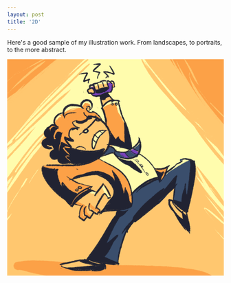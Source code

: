 ```yaml
---
layout: post
title: '2D'
---
```

Here's a good sample of my illustration work. From landscapes, to portraits, to the more abstract.

![test](/assets/img/projects/2Dwork/bottle.png)
